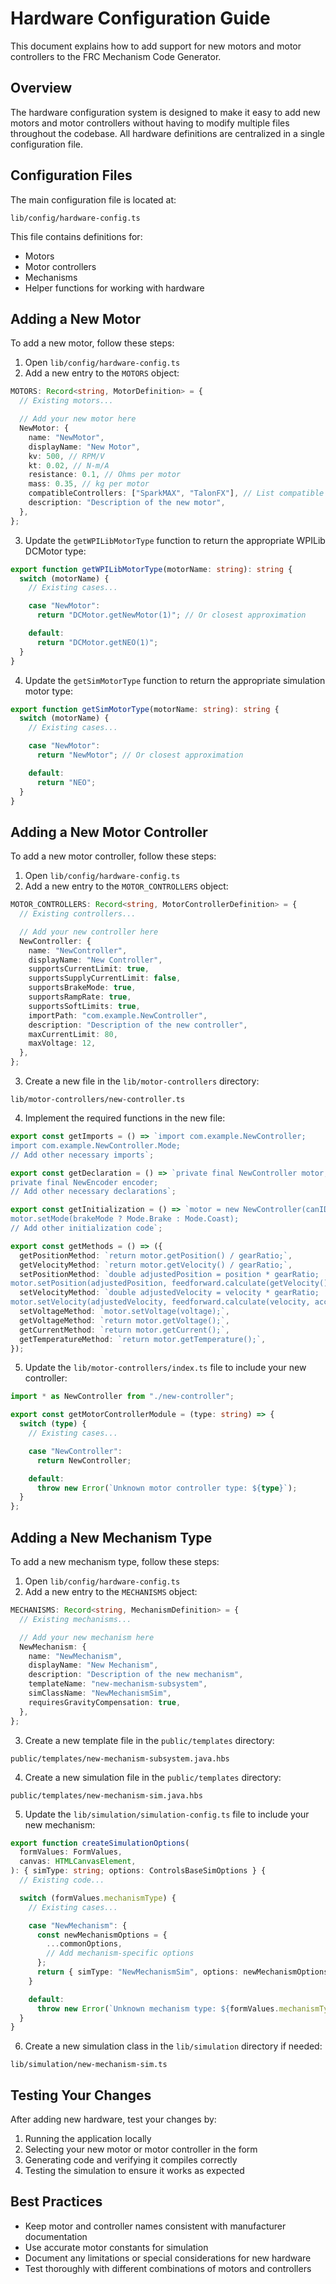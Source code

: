 # Hardware Configuration Guide

This document explains how to add support for new motors and motor controllers to the FRC Mechanism Code Generator.

## Overview

The hardware configuration system is designed to make it easy to add new motors and motor controllers without having to modify multiple files throughout the codebase. All hardware definitions are centralized in a single configuration file.

## Configuration Files

The main configuration file is located at:

```
lib/config/hardware-config.ts
```

This file contains definitions for:

- Motors
- Motor controllers
- Mechanisms
- Helper functions for working with hardware

## Adding a New Motor

To add a new motor, follow these steps:

1. Open `lib/config/hardware-config.ts`
2. Add a new entry to the `MOTORS` object:

```typescript
MOTORS: Record<string, MotorDefinition> = {
  // Existing motors...

  // Add your new motor here
  NewMotor: {
    name: "NewMotor",
    displayName: "New Motor",
    kv: 500, // RPM/V
    kt: 0.02, // N-m/A
    resistance: 0.1, // Ohms per motor
    mass: 0.35, // kg per motor
    compatibleControllers: ["SparkMAX", "TalonFX"], // List compatible controllers
    description: "Description of the new motor",
  },
};
```

3. Update the `getWPILibMotorType` function to return the appropriate WPILib DCMotor type:

```typescript
export function getWPILibMotorType(motorName: string): string {
  switch (motorName) {
    // Existing cases...

    case "NewMotor":
      return "DCMotor.getNewMotor(1)"; // Or closest approximation

    default:
      return "DCMotor.getNEO(1)";
  }
}
```

4. Update the `getSimMotorType` function to return the appropriate simulation motor type:

```typescript
export function getSimMotorType(motorName: string): string {
  switch (motorName) {
    // Existing cases...

    case "NewMotor":
      return "NewMotor"; // Or closest approximation

    default:
      return "NEO";
  }
}
```

## Adding a New Motor Controller

To add a new motor controller, follow these steps:

1. Open `lib/config/hardware-config.ts`
2. Add a new entry to the `MOTOR_CONTROLLERS` object:

```typescript
MOTOR_CONTROLLERS: Record<string, MotorControllerDefinition> = {
  // Existing controllers...

  // Add your new controller here
  NewController: {
    name: "NewController",
    displayName: "New Controller",
    supportsCurrentLimit: true,
    supportsSupplyCurrentLimit: false,
    supportsBrakeMode: true,
    supportsRampRate: true,
    supportsSoftLimits: true,
    importPath: "com.example.NewController",
    description: "Description of the new controller",
    maxCurrentLimit: 80,
    maxVoltage: 12,
  },
};
```

3. Create a new file in the `lib/motor-controllers` directory:

```
lib/motor-controllers/new-controller.ts
```

4. Implement the required functions in the new file:

```typescript
export const getImports = () => `import com.example.NewController;
import com.example.NewController.Mode;
// Add other necessary imports`;

export const getDeclaration = () => `private final NewController motor;
private final NewEncoder encoder;
// Add other necessary declarations`;

export const getInitialization = () => `motor = new NewController(canID);
motor.setMode(brakeMode ? Mode.Brake : Mode.Coast);
// Add other initialization code`;

export const getMethods = () => ({
  getPositionMethod: `return motor.getPosition() / gearRatio;`,
  getVelocityMethod: `return motor.getVelocity() / gearRatio;`,
  setPositionMethod: `double adjustedPosition = position * gearRatio;
motor.setPosition(adjustedPosition, feedforward.calculate(getVelocity(), acceleration));`,
  setVelocityMethod: `double adjustedVelocity = velocity * gearRatio;
motor.setVelocity(adjustedVelocity, feedforward.calculate(velocity, acceleration));`,
  setVoltageMethod: `motor.setVoltage(voltage);`,
  getVoltageMethod: `return motor.getVoltage();`,
  getCurrentMethod: `return motor.getCurrent();`,
  getTemperatureMethod: `return motor.getTemperature();`,
});
```

5. Update the `lib/motor-controllers/index.ts` file to include your new controller:

```typescript
import * as NewController from "./new-controller";

export const getMotorControllerModule = (type: string) => {
  switch (type) {
    // Existing cases...

    case "NewController":
      return NewController;

    default:
      throw new Error(`Unknown motor controller type: ${type}`);
  }
};
```

## Adding a New Mechanism Type

To add a new mechanism type, follow these steps:

1. Open `lib/config/hardware-config.ts`
2. Add a new entry to the `MECHANISMS` object:

```typescript
MECHANISMS: Record<string, MechanismDefinition> = {
  // Existing mechanisms...

  // Add your new mechanism here
  NewMechanism: {
    name: "NewMechanism",
    displayName: "New Mechanism",
    description: "Description of the new mechanism",
    templateName: "new-mechanism-subsystem",
    simClassName: "NewMechanismSim",
    requiresGravityCompensation: true,
  },
};
```

3. Create a new template file in the `public/templates` directory:

```
public/templates/new-mechanism-subsystem.java.hbs
```

4. Create a new simulation file in the `public/templates` directory:

```
public/templates/new-mechanism-sim.java.hbs
```

5. Update the `lib/simulation/simulation-config.ts` file to include your new mechanism:

```typescript
export function createSimulationOptions(
  formValues: FormValues,
  canvas: HTMLCanvasElement,
): { simType: string; options: ControlsBaseSimOptions } {
  // Existing code...

  switch (formValues.mechanismType) {
    // Existing cases...

    case "NewMechanism": {
      const newMechanismOptions = {
        ...commonOptions,
        // Add mechanism-specific options
      };
      return { simType: "NewMechanismSim", options: newMechanismOptions };
    }

    default:
      throw new Error(`Unknown mechanism type: ${formValues.mechanismType}`);
  }
}
```

6. Create a new simulation class in the `lib/simulation` directory if needed:

```
lib/simulation/new-mechanism-sim.ts
```

## Testing Your Changes

After adding new hardware, test your changes by:

1. Running the application locally
2. Selecting your new motor or motor controller in the form
3. Generating code and verifying it compiles correctly
4. Testing the simulation to ensure it works as expected

## Best Practices

- Keep motor and controller names consistent with manufacturer documentation
- Use accurate motor constants for simulation
- Document any limitations or special considerations for new hardware
- Test thoroughly with different combinations of motors and controllers

